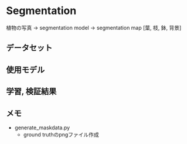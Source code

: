 # Segmentation

植物の写真 -> segmentation model -> segmentation map [葉, 枝, 鉢, 背景] 

## データセット

## 使用モデル

## 学習, 検証結果

## メモ

* generate_maskdata.py
    * ground truthのpngファイル作成